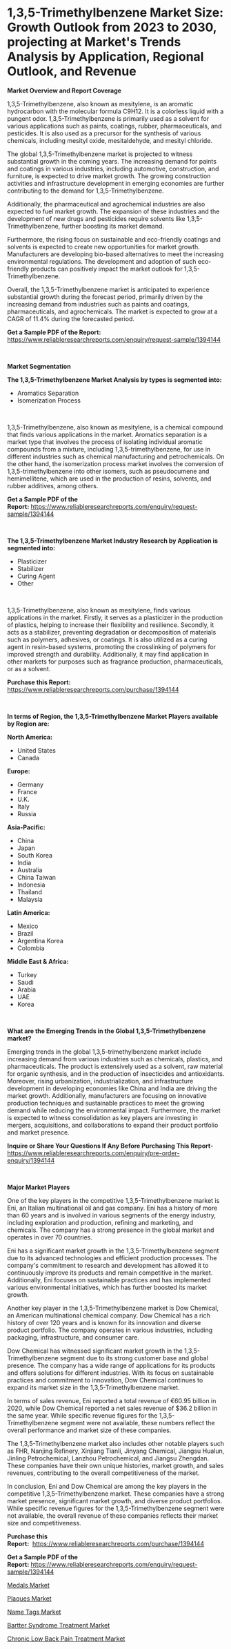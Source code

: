 <p><h1>1,3,5-Trimethylbenzene Market Size: Growth Outlook from 2023 to 2030, projecting at Market's Trends Analysis by Application, Regional Outlook, and Revenue</h1></p><p><strong>Market Overview and Report Coverage</strong></p>
<p><p>1,3,5-Trimethylbenzene, also known as mesitylene, is an aromatic hydrocarbon with the molecular formula C9H12. It is a colorless liquid with a pungent odor. 1,3,5-Trimethylbenzene is primarily used as a solvent for various applications such as paints, coatings, rubber, pharmaceuticals, and pesticides. It is also used as a precursor for the synthesis of various chemicals, including mesityl oxide, mesitaldehyde, and mesityl chloride.</p><p>The global 1,3,5-Trimethylbenzene market is projected to witness substantial growth in the coming years. The increasing demand for paints and coatings in various industries, including automotive, construction, and furniture, is expected to drive market growth. The growing construction activities and infrastructure development in emerging economies are further contributing to the demand for 1,3,5-Trimethylbenzene.</p><p>Additionally, the pharmaceutical and agrochemical industries are also expected to fuel market growth. The expansion of these industries and the development of new drugs and pesticides require solvents like 1,3,5-Trimethylbenzene, further boosting its market demand.</p><p>Furthermore, the rising focus on sustainable and eco-friendly coatings and solvents is expected to create new opportunities for market growth. Manufacturers are developing bio-based alternatives to meet the increasing environmental regulations. The development and adoption of such eco-friendly products can positively impact the market outlook for 1,3,5-Trimethylbenzene.</p><p>Overall, the 1,3,5-Trimethylbenzene market is anticipated to experience substantial growth during the forecast period, primarily driven by the increasing demand from industries such as paints and coatings, pharmaceuticals, and agrochemicals. The market is expected to grow at a CAGR of 11.4% during the forecasted period.</p></p>
<p><strong>Get a Sample PDF of the Report:</strong> <a href="https://www.reliableresearchreports.com/enquiry/request-sample/1394144">https://www.reliableresearchreports.com/enquiry/request-sample/1394144</a></p>
<p>&nbsp;</p>
<p><strong>Market Segmentation</strong></p>
<p><strong>The 1,3,5-Trimethylbenzene Market Analysis by types is segmented into:</strong></p>
<p><ul><li>Aromatics Separation</li><li>Isomerization Process</li></ul></p>
<p>&nbsp;</p>
<p><p>1,3,5-Trimethylbenzene, also known as mesitylene, is a chemical compound that finds various applications in the market. Aromatics separation is a market type that involves the process of isolating individual aromatic compounds from a mixture, including 1,3,5-trimethylbenzene, for use in different industries such as chemical manufacturing and petrochemicals. On the other hand, the isomerization process market involves the conversion of 1,3,5-trimethylbenzene into other isomers, such as pseudocumene and hemimellitene, which are used in the production of resins, solvents, and rubber additives, among others.</p></p>
<p><strong>Get a Sample PDF of the Report:</strong>&nbsp;<a href="https://www.reliableresearchreports.com/enquiry/request-sample/1394144">https://www.reliableresearchreports.com/enquiry/request-sample/1394144</a></p>
<p>&nbsp;</p>
<p><strong>The 1,3,5-Trimethylbenzene Market Industry Research by Application is segmented into:</strong></p>
<p><ul><li>Plasticizer</li><li>Stabilizer</li><li>Curing Agent</li><li>Other</li></ul></p>
<p>&nbsp;</p>
<p><p>1,3,5-Trimethylbenzene, also known as mesitylene, finds various applications in the market. Firstly, it serves as a plasticizer in the production of plastics, helping to increase their flexibility and resilience. Secondly, it acts as a stabilizer, preventing degradation or decomposition of materials such as polymers, adhesives, or coatings. It is also utilized as a curing agent in resin-based systems, promoting the crosslinking of polymers for improved strength and durability. Additionally, it may find application in other markets for purposes such as fragrance production, pharmaceuticals, or as a solvent.</p></p>
<p><strong>Purchase this Report:</strong>&nbsp; <a href="https://www.reliableresearchreports.com/purchase/1394144">https://www.reliableresearchreports.com/purchase/1394144</a></p>
<p>&nbsp;</p>
<p><strong>In terms of Region, the 1,3,5-Trimethylbenzene Market Players available by Region are:</strong></p>
<p>
    <p> <strong> North America: </strong>
        <ul>
            <li>United States</li>
            <li>Canada</li>
        </ul>
        </p> 
    <p> <strong> Europe: </strong>
        <ul>
            <li>Germany</li>
            <li>France</li>
            <li>U.K.</li>
            <li>Italy</li>
            <li>Russia</li>
        </ul>
        </p> 
    <p> <strong> Asia-Pacific: </strong>
        <ul>
            <li>China</li>
            <li>Japan</li>
            <li>South Korea</li>
            <li>India</li>
            <li>Australia</li>
            <li>China Taiwan</li>
            <li>Indonesia</li>
            <li>Thailand</li>
            <li>Malaysia</li>
        </ul>
        </p> 
    <p> <strong> Latin America: </strong>
        <ul>
            <li>Mexico</li>
            <li>Brazil</li>
            <li>Argentina Korea</li>
            <li>Colombia</li>
        </ul>
        </p> 
    <p> <strong> Middle East & Africa: </strong>
        <ul>
            <li>Turkey</li>
            <li>Saudi</li>
            <li>Arabia</li>
            <li>UAE</li>
            <li>Korea</li>
        </ul>
    </p>
    </p>
<p>&nbsp;</p>
<p><strong>What are the Emerging Trends in the Global 1,3,5-Trimethylbenzene market?</strong></p>
<p><p>Emerging trends in the global 1,3,5-trimethylbenzene market include increasing demand from various industries such as chemicals, plastics, and pharmaceuticals. The product is extensively used as a solvent, raw material for organic synthesis, and in the production of insecticides and antioxidants. Moreover, rising urbanization, industrialization, and infrastructure development in developing economies like China and India are driving the market growth. Additionally, manufacturers are focusing on innovative production techniques and sustainable practices to meet the growing demand while reducing the environmental impact. Furthermore, the market is expected to witness consolidation as key players are investing in mergers, acquisitions, and collaborations to expand their product portfolio and market presence.</p></p>
<p><strong>Inquire or Share Your Questions If Any Before Purchasing This Report</strong>- <a href="https://www.reliableresearchreports.com/enquiry/pre-order-enquiry/1394144">https://www.reliableresearchreports.com/enquiry/pre-order-enquiry/1394144</a></p>
<p>&nbsp;</p>
<p><strong>Major Market Players</strong></p>
<p><p>One of the key players in the competitive 1,3,5-Trimethylbenzene market is Eni, an Italian multinational oil and gas company. Eni has a history of more than 60 years and is involved in various segments of the energy industry, including exploration and production, refining and marketing, and chemicals. The company has a strong presence in the global market and operates in over 70 countries.</p><p>Eni has a significant market growth in the 1,3,5-Trimethylbenzene segment due to its advanced technologies and efficient production processes. The company's commitment to research and development has allowed it to continuously improve its products and remain competitive in the market. Additionally, Eni focuses on sustainable practices and has implemented various environmental initiatives, which has further boosted its market growth.</p><p>Another key player in the 1,3,5-Trimethylbenzene market is Dow Chemical, an American multinational chemical company. Dow Chemical has a rich history of over 120 years and is known for its innovation and diverse product portfolio. The company operates in various industries, including packaging, infrastructure, and consumer care.</p><p>Dow Chemical has witnessed significant market growth in the 1,3,5-Trimethylbenzene segment due to its strong customer base and global presence. The company has a wide range of applications for its products and offers solutions for different industries. With its focus on sustainable practices and commitment to innovation, Dow Chemical continues to expand its market size in the 1,3,5-Trimethylbenzene market.</p><p>In terms of sales revenue, Eni reported a total revenue of €60.95 billion in 2020, while Dow Chemical reported a net sales revenue of $36.2 billion in the same year. While specific revenue figures for the 1,3,5-Trimethylbenzene segment were not available, these numbers reflect the overall performance and market size of these companies.</p><p>The 1,3,5-Trimethylbenzene market also includes other notable players such as FHR, Nanjing Refinery, Xinjiang Tianli, Jinyang Chemical, Jiangsu Hualun, Jinling Petrochemical, Lanzhou Petrochemical, and Jiangsu Zhengdan. These companies have their own unique histories, market growth, and sales revenues, contributing to the overall competitiveness of the market.</p><p>In conclusion, Eni and Dow Chemical are among the key players in the competitive 1,3,5-Trimethylbenzene market. These companies have a strong market presence, significant market growth, and diverse product portfolios. While specific revenue figures for the 1,3,5-Trimethylbenzene segment were not available, the overall revenue of these companies reflects their market size and competitiveness.</p></p>
<p><strong>Purchase this Report:</strong>&nbsp;&nbsp;<a href="https://www.reliableresearchreports.com/purchase/1394144">https://www.reliableresearchreports.com/purchase/1394144</a></p>
<p></p>
<p><strong>Get a Sample PDF of the Report:</strong>&nbsp;<a href="https://www.reliableresearchreports.com/enquiry/request-sample/1394144">https://www.reliableresearchreports.com/enquiry/request-sample/1394144</a></p>
<p><p><a href="https://www.linkedin.com/pulse/medals-market-insights-players-forecast-till-2030-o9lpe/">Medals Market</a></p><p><a href="https://www.linkedin.com/pulse/plaques-market-size-share-global-analysis-report-2023-6m73e/">Plaques Market</a></p><p><a href="https://www.linkedin.com/pulse/decoding-name-tags-market-deep-dive-latest-trends-segmentation-djype/">Name Tags Market</a></p><p><a href="https://medium.com/@fire.belt.bug/bartter-syndrome-treatment-market-size-growth-forecast-2023-2030-07700e4d3ec6">Bartter Syndrome Treatment Market</a></p><p><a href="https://medium.com/@index.mill.peace/chronic-low-back-pain-treatment-market-size-growth-forecast-2023-2030-d627ce9eef36">Chronic Low Back Pain Treatment Market</a></p></p>